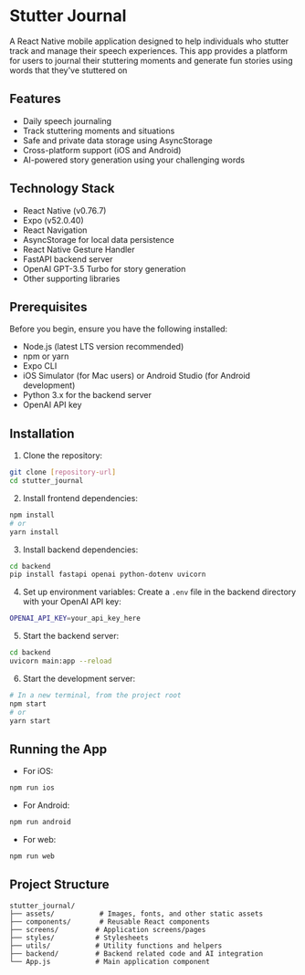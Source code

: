 # Stutter Journal

A React Native mobile application designed to help individuals who stutter track and manage their speech experiences. This app provides a platform for users to journal their stuttering moments and generate fun stories using words that they've stuttered on

## Features

- Daily speech journaling
- Track stuttering moments and situations
- Safe and private data storage using AsyncStorage
- Cross-platform support (iOS and Android)
- AI-powered story generation using your challenging words

## Technology Stack

- React Native (v0.76.7)
- Expo (v52.0.40)
- React Navigation
- AsyncStorage for local data persistence
- React Native Gesture Handler
- FastAPI backend server
- OpenAI GPT-3.5 Turbo for story generation
- Other supporting libraries

## Prerequisites

Before you begin, ensure you have the following installed:

- Node.js (latest LTS version recommended)
- npm or yarn
- Expo CLI
- iOS Simulator (for Mac users) or Android Studio (for Android development)
- Python 3.x for the backend server
- OpenAI API key

## Installation

1. Clone the repository:

```bash
git clone [repository-url]
cd stutter_journal
```

2. Install frontend dependencies:

```bash
npm install
# or
yarn install
```

3. Install backend dependencies:

```bash
cd backend
pip install fastapi openai python-dotenv uvicorn
```

4. Set up environment variables:
   Create a `.env` file in the backend directory with your OpenAI API key:

```bash
OPENAI_API_KEY=your_api_key_here
```

5. Start the backend server:

```bash
cd backend
uvicorn main:app --reload
```

6. Start the development server:

```bash
# In a new terminal, from the project root
npm start
# or
yarn start
```

## Running the App

- For iOS:

```bash
npm run ios
```

- For Android:

```bash
npm run android
```

- For web:

```bash
npm run web
```

## Project Structure

```
stutter_journal/
├── assets/           # Images, fonts, and other static assets
├── components/       # Reusable React components
├── screens/         # Application screens/pages
├── styles/          # Stylesheets
├── utils/           # Utility functions and helpers
├── backend/         # Backend related code and AI integration
└── App.js           # Main application component
```
